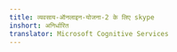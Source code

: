 ```yaml
---
title: व्यवसाय-ऑनलाइन-योजना-2 के लिए skype
inshort: अनिर्धारित
translator: Microsoft Cognitive Services
---
```




